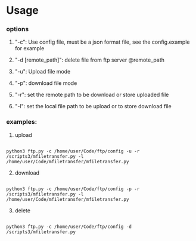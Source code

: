 # Usage

### options

1. "-c": Use config file, must be a json format file,  see the config.example for example

2. "-d [remote_path]": delete file from ftp server @remote_path

3. "-u": Upload file mode

4. "-p": download file mode

5. "-r": set the remote path to be download or store uploaded file

6. "-l": set the local file path to be upload or to store download file

### examples:

1. upload 

``` shell

python3 ftp.py -c /home/user/Code/ftp/config -u -r /scripts3/mfiletransfer.py -l /home/user/Code/mfiletransfer/mfiletransfer.py

```

2. download

``` shell

python3 ftp.py -c /home/user/Code/ftp/config -p -r /scripts3/mfiletransfer.py -l /home/user/Code/mfiletransfer/mfiletransfer.py

```

3. delete

``` shell

python3 ftp.py -c /home/user/Code/ftp/config -d /scripts3/mfiletransfer.py

```


